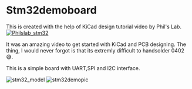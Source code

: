 # Stm32demoboard
This is created with the help of KiCad design tutorial video by Phil's Lab.
[![Philslab_stm32](https://img.youtube.com/vi/aVUqaB0IMh4/0.jpg)](https://www.youtube.com/watch?v=aVUqaB0IMh4)

It was an amazing video to get started with KiCad and PCB designing.
The thing, I would never forgot is that its extremly difficult to handsolder 0402 😅.

This is a simple board with  UART,SPI and I2C interface.

![stm32_model](https://github.com/KimagureCookie/Stn32demoboard/blob/main/stm32_3D.jpg)
![stm32demopic](https://github.com/KimagureCookie/Stn32demoboard/blob/main/stm32_board.jpg)

